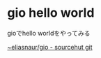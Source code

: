 # gio hello world

gioでhello worldをやってみる

[~eliasnaur/gio - sourcehut git](https://git.sr.ht/~eliasnaur/gio)
